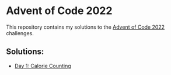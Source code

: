Advent of Code 2022
===================

This repository contains my solutions to the [Advent of Code 2022](https://adventofcode.com/2022) challenges.

Solutions:
----------

* [Day 1: Calorie Counting](src/day01)
